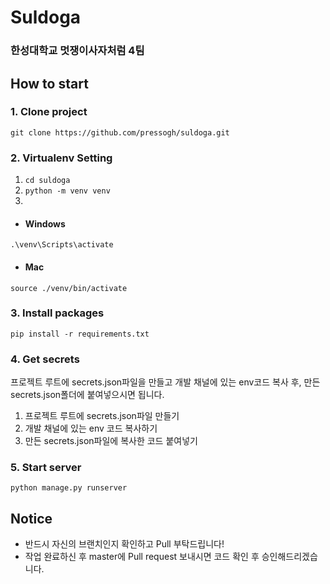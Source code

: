 # Suldoga
### 한성대학교 멋쟁이사자처럼 4팀

## How to start
### 1. Clone project
```git clone https://github.com/pressogh/suldoga.git```
### 2. Virtualenv Setting
1. ```cd suldoga```
2. ```python -m venv venv```
3.
- #### Windows
```.\venv\Scripts\activate```
- #### Mac
```source ./venv/bin/activate```
### 3. Install packages
```pip install -r requirements.txt```
### 4. Get secrets
프로젝트 루트에 secrets.json파일을 만들고 개발 채널에 있는 env코드 복사 후, 만든 secrets.json폴더에 붙여넣으시면 됩니다.
1. 프로젝트 루트에 secrets.json파일 만들기
2. 개발 채널에 있는 env 코드 복사하기
3. 만든 secrets.json파일에 복사한 코드 붙여넣기
### 5. Start server
```python manage.py runserver```

## Notice
- 반드시 자신의 브랜치인지 확인하고 Pull 부탁드립니다!
- 작업 완료하신 후 master에 Pull request 보내시면 코드 확인 후 승인해드리겠습니다.